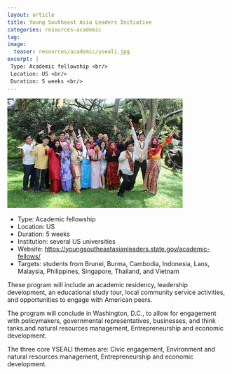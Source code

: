 ```yaml
---
layout: article
title: Young Southeast Asia Leaders Initiative
categories: resources-academic
tag: 
image:
  teaser: resources/academic/yseali.jpg
excerpt: |
 Type: Academic fellowship <br/>
 Location: US <br/>
 Duration: 5 weeks <br/>
---
```


<img src="/images/resources/academic/yseali.jpg"/>

+ Type: Academic fellowship
+ Location: US
+ Duration: 5 weeks
+ Institution: several US universities
+ Website: <a href="https://youngsoutheastasianleaders.state.gov/academic-fellows/">https://youngsoutheastasianleaders.state.gov/academic-fellows/</a>
+ Targets: students from Brunei, Burma, Cambodia, Indonesia, Laos, Malaysia, Philippines, Singapore, Thailand, and Vietnam

These program will include an academic residency, leadership development, an educational study tour, local community service activities, and opportunities to engage with American peers. 

The program will conclude in Washington, D.C., to allow for engagement with policymakers, governmental representatives, businesses, and think tanks.and natural resources management, Entrepreneurship and economic development. 

The three core YSEALI themes are: Civic engagement, Environment and natural resources management, Entrepreneurship and economic development.

